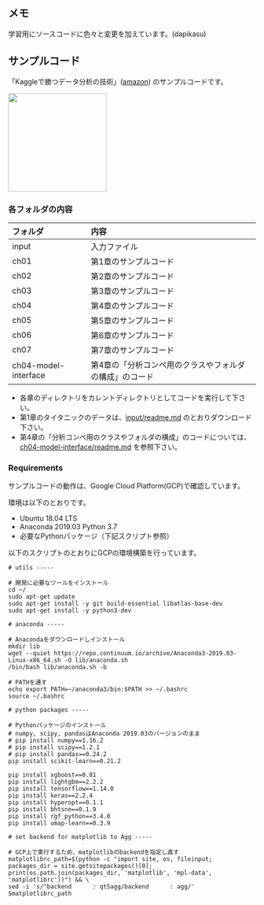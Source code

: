 ## メモ
学習用にソースコードに色々と変更を加えています。(dapikasu)

## サンプルコード

「Kaggleで勝つデータ分析の技術」([amazon](https://www.amazon.co.jp/dp/4297108437)) のサンプルコードです。

<img src="misc/cover_small.jpg" width="200">

### 各フォルダの内容

|フォルダ| 内容 |
|:----|:-------|
| input | 入力ファイル |
| ch01 | 第1章のサンプルコード |
| ch02 | 第2章のサンプルコード |
| ch03 | 第3章のサンプルコード |
| ch04 | 第4章のサンプルコード |
| ch05 | 第5章のサンプルコード |
| ch06 | 第6章のサンプルコード |
| ch07 | 第7章のサンプルコード |
| ch04-model-interface | 第4章の「分析コンペ用のクラスやフォルダの構成」のコード |

* 各章のディレクトリをカレントディレクトリとしてコードを実行して下さい。
* 第1章のタイタニックのデータは、[input/readme.md](input/readme.md) のとおりダウンロード下さい。
* 第4章の「分析コンペ用のクラスやフォルダの構成」のコードについては、[ch04-model-interface/readme.md](ch04-model-interface) を参照下さい。


### Requirements

サンプルコードの動作は、Google Cloud Platform(GCP)で確認しています。  

環境は以下のとおりです。

* Ubuntu 18.04 LTS  
* Anaconda 2019.03 Python 3.7
* 必要なPythonパッケージ（下記スクリプト参照）

以下のスクリプトのとおりにGCPの環境構築を行っています。
```
# utils -----

# 開発に必要なツールをインストール
cd ~/
sudo apt-get update
sudo apt-get install -y git build-essential libatlas-base-dev
sudo apt-get install -y python3-dev

# anaconda -----

# Anacondaをダウンロードしインストール
mkdir lib
wget --quiet https://repo.continuum.io/archive/Anaconda3-2019.03-Linux-x86_64.sh -O lib/anaconda.sh
/bin/bash lib/anaconda.sh -b

# PATHを通す
echo export PATH=~/anaconda3/bin:$PATH >> ~/.bashrc
source ~/.bashrc

# python packages -----

# Pythonパッケージのインストール
# numpy, scipy, pandasはAnaconda 2019.03のバージョンのまま
# pip install numpy==1.16.2 
# pip install scipy==1.2.1 
# pip install pandas==0.24.2
pip install scikit-learn==0.21.2

pip install xgboost==0.81
pip install lightgbm==2.2.2
pip install tensorflow==1.14.0
pip install keras==2.2.4
pip install hyperopt==0.1.1
pip install bhtsne==0.1.9
pip install rgf_python==3.4.0
pip install umap-learn==0.3.9

# set backend for matplotlib to Agg -----

# GCP上で実行するため、matplotlibのbackendを指定し直す
matplotlibrc_path=$(python -c "import site, os, fileinput; packages_dir = site.getsitepackages()[0]; print(os.path.join(packages_dir, 'matplotlib', 'mpl-data', 'matplotlibrc'))") && \
sed -i 's/^backend      : qt5agg/backend      : agg/' $matplotlibrc_path
```
